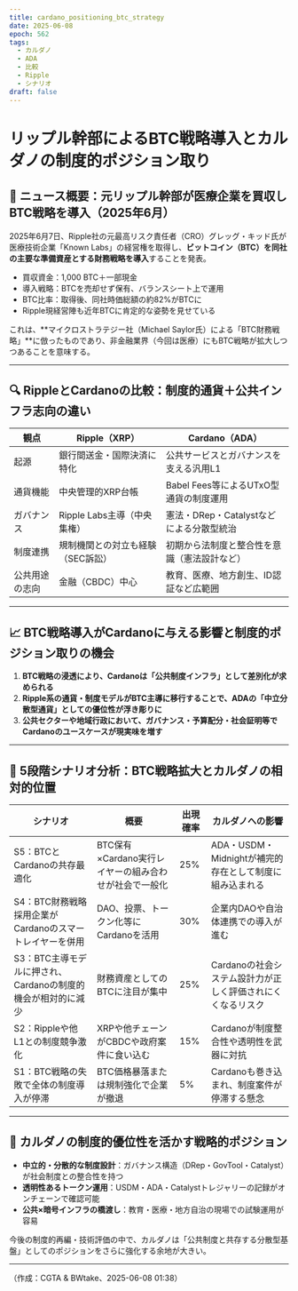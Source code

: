 ```yaml
---
title: cardano_positioning_btc_strategy
date: 2025-06-08
epoch: 562
tags:
  - カルダノ
  - ADA
  - 比較
  - Ripple
  - シナリオ
draft: false
---
```

# リップル幹部によるBTC戦略導入とカルダノの制度的ポジション取り

## 📰 ニュース概要：元リップル幹部が医療企業を買収しBTC戦略を導入（2025年6月）

2025年6月7日、Ripple社の元最高リスク責任者（CRO）グレッグ・キッド氏が医療技術企業「Known Labs」の経営権を取得し、**ビットコイン（BTC）を同社の主要な準備資産とする財務戦略を導入**することを発表。

- 買収資金：1,000 BTC＋一部現金
- 導入戦略：BTCを売却せず保有、バランスシート上で運用
- BTC比率：取得後、同社時価総額の約82%がBTCに
- Ripple現経営陣も近年BTCに肯定的な姿勢を見せている

これは、**マイクロストラテジー社（Michael Saylor氏）による「BTC財務戦略」**に倣ったものであり、非金融業界（今回は医療）にもBTC戦略が拡大しつつあることを意味する。

---

## 🔍 RippleとCardanoの比較：制度的通貨＋公共インフラ志向の違い

| 観点 | Ripple（XRP） | Cardano（ADA） |
|------|----------------|----------------|
| 起源 | 銀行間送金・国際決済に特化 | 公共サービスとガバナンスを支える汎用L1 |
| 通貨機能 | 中央管理的XRP台帳 | Babel Fees等によるUTxO型通貨の制度運用 |
| ガバナンス | Ripple Labs主導（中央集権） | 憲法・DRep・Catalystなどによる分散型統治 |
| 制度連携 | 規制機関との対立も経験（SEC訴訟） | 初期から法制度と整合性を意識（憲法設計など） |
| 公共用途の志向 | 金融（CBDC）中心 | 教育、医療、地方創生、ID認証など広範囲 |

---

## 📈 BTC戦略導入がCardanoに与える影響と制度的ポジション取りの機会

1. **BTC戦略の浸透により、Cardanoは「公共制度インフラ」として差別化が求められる**
2. **Ripple系の通貨・制度モデルがBTC主導に移行することで、ADAの「中立分散型通貨」としての優位性が浮き彫りに**
3. **公共セクターや地域行政において、ガバナンス・予算配分・社会証明等でCardanoのユースケースが現実味を増す**

---

## 🔮 5段階シナリオ分析：BTC戦略拡大とカルダノの相対的位置

| シナリオ | 概要 | 出現確率 | カルダノへの影響 |
|----------|------|------------|------------------|
| S5：BTCとCardanoの共存最適化 | BTC保有×Cardano実行レイヤーの組み合わせが社会で一般化 | 25% | ADA・USDM・Midnightが補完的存在として制度に組み込まれる |
| S4：BTC財務戦略採用企業がCardanoのスマートレイヤーを併用 | DAO、投票、トークン化等にCardanoを活用 | 30% | 企業内DAOや自治体連携での導入が進む |
| S3：BTC主導モデルに押され、Cardanoの制度的機会が相対的に減少 | 財務資産としてのBTCに注目が集中 | 25% | Cardanoの社会システム設計力が正しく評価されにくくなるリスク |
| S2：Rippleや他L1との制度競争激化 | XRPや他チェーンがCBDCや政府案件に食い込む | 15% | Cardanoが制度整合性や透明性を武器に対抗 |
| S1：BTC戦略の失敗で全体の制度導入が停滞 | BTC価格暴落または規制強化で企業が撤退 | 5% | Cardanoも巻き込まれ、制度案件が停滞する懸念 |

---

## 🧭 カルダノの制度的優位性を活かす戦略的ポジション

- **中立的・分散的な制度設計**：ガバナンス構造（DRep・GovTool・Catalyst）が社会制度との整合性を持つ
- **透明性あるトークン運用**：USDM・ADA・Catalystトレジャリーの記録がオンチェーンで確認可能
- **公共×暗号インフラの橋渡し**：教育・医療・地方自治の現場での試験運用が容易

今後の制度的再編・技術評価の中で、カルダノは「公共制度と共存する分散型基盤」としてのポジションをさらに強化する余地が大きい。

---

（作成：CGTA & BWtake、2025-06-08 01:38）
